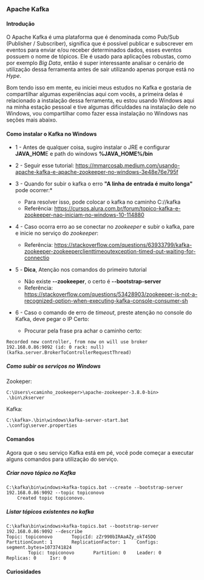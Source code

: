 ### Apache Kafka

#### Introdução

O Apache Kafka é uma plataforma que é denominada como Pub/Sub (Publisher / Subscriber), significa que é possível publicar e subscrever em eventos para enviar e/ou receber determinados dados, esses eventos possuem o nome de tópicos. 
Ele é usado para aplicações robustas, como por exemplo _Big Data_, então é super interessante analisar o cenário de utilização dessa ferramenta antes de sair utilizando apenas porque está no _Hype_.

Bom tendo isso em mente, eu iniciei meus estudos no Kafka e gostaria de compartilhar algumas experiências aqui com vocês, a primeira delas é relacionado a instalação dessa ferramenta, eu estou usando Windows aqui na minha estação pessoal e tive algumas dificuldades na instalação dele no Windows, vou compartilhar como fazer essa instalação no Windows nas seções mais abaixo.

#### Como instalar o Kafka no Windows

* 1 - Antes de qualquer coisa, sugiro instalar o JRE e configurar **JAVA_HOM**E e path do windows **%JAVA_HOME%/bin**

* 2 - Seguir esse tutorial: https://mmarcosab.medium.com/usando-apache-kafka-e-apache-zookeeper-no-windows-3e48e76e795f

* 3 - Quando for subir o kafka o erro **"A linha de entrada é muito longa"** pode ocorrer:* 
    * Para resolver isso, pode colocar o kafka no caminho C://kafka
    * Referência: https://cursos.alura.com.br/forum/topico-kafka-e-zookeeper-nao-iniciam-no-windows-10-114880

* 4 - Caso ocorra erro ao se conectar no _zookeeper_ e subir o kafka, pare e inicie no serviço do _zookeeper_:
  * Referência: https://stackoverflow.com/questions/63933799/kafka-zookeeper-zookeeperclienttimeoutexception-timed-out-waiting-for-connectio

* 5 - **Dica**, Atenção nos comandos do primeiro tutorial
	- Não existe **--zookeeper**, o certo é **--bootstrap-server**
	- Referência: https://stackoverflow.com/questions/53428903/zookeeper-is-not-a-recognized-option-when-executing-kafka-console-consumer-sh

* 6 - Caso o comando de erro de _timeout_, preste atenção no console do Kafka, deve pegar o IP Certo:
	- Procurar pela frase pra achar o caminho certo: 
```
Recorded new controller, from now on will use broker
192.168.0.86:9092 (id: 0 rack: null) (kafka.server.BrokerToControllerRequestThread)
```

##### Como subir os serviços no Windows

Zookeper:
```
C:\Users\<caminho_zookeeper>\apache-zookeeper-3.8.0-bin> .\bin\zkserver
```

Kafka:
```
C:\kafka>.\bin\windows\kafka-server-start.bat .\config\server.properties
```

#### Comandos

Agora que o seu serviço Kafka está em pé, você pode começar a executar alguns comandos para utilização do serviço.

##### Criar novo tópico no Kafka

```
C:\kafka\bin\windows>kafka-topics.bat --create --bootstrap-server 192.168.0.86:9092 --topic topiconovo
	Created topic topiconovo.
```

##### Listar tópicos existentes no kafka

```
C:\kafka\bin\windows>kafka-topics.bat --bootstrap-server 192.168.0.86:9092 --describe
Topic: topiconovo       TopicId: zZr990bIRAaAZy_okT45DQ PartitionCount: 1       ReplicationFactor: 1    Configs: segment.bytes=1073741824
        Topic: topiconovo       Partition: 0    Leader: 0       Replicas: 0     Isr: 0
```

#### Curiosidades

